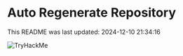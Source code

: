 # Auto Regenerate Repository

This README was last updated: 2024-12-10 21:34:16

 ![TryHackMe](https://tryhackme.com/badge/533634)